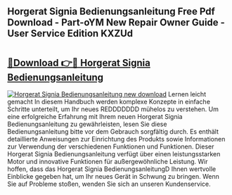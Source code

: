 ## Horgerat Signia Bedienungsanleitung Free Pdf Download - Part-oYM New Repair Owner Guide - User Service Edition KXZUd

# <h2><a href="http://df1yf0b.blite.top/?on=Horgerat+Signia+Bedienungsanleitung">🔗Download 👉🔴 Horgerat Signia Bedienungsanleitung</a></h2>

[![Horgerat Signia Bedienungsanleitung new download](https://i.imgur.com/lujVjoI.png)](http://df1yf0b.blite.top/?on=Horgerat+Signia+Bedienungsanleitung)
Lernen leicht gemacht In diesem Handbuch werden komplexe Konzepte in einfache Schritte unterteilt, um Ihr neues REDDDDDDD mühelos zu verstehen. Um eine erfolgreiche Erfahrung mit Ihrem neuen Horgerat Signia Bedienungsanleitung zu gewährleisten, lesen Sie diese Bedienungsanleitung bitte vor dem Gebrauch sorgfältig durch. Es enthält detaillierte Anweisungen zur Einrichtung des Produkts sowie Informationen zur Verwendung der verschiedenen Funktionen und Funktionen. Dieser Horgerat Signia Bedienungsanleitung verfügt über einen leistungsstarken Motor und innovative Funktionen für außergewöhnliche Leistung. Wir hoffen, dass das Horgerat Signia BedienungsanleitungD Ihnen wertvolle Einblicke gegeben hat, um Ihr neues Gerät in Schwung zu bringen. Wenn Sie auf Probleme stoßen, wenden Sie sich an unseren Kundenservice.
